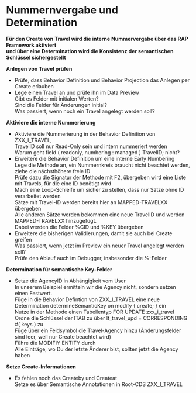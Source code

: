 # Nummernvergabe und Determination

**Für den Create von Travel wird die interne Nummervergabe über das RAP Framework aktiviert  <br>
und über eine Determination wird die Konsistenz der semantischen Schlüssel sichergestellt**  <br>

**Anlegen von Travel prüfen**  
  - Prüfe, dass Behavior Definition und Behavior Projection das Anlegen per Create erlauben  <br>
  - Lege einen Travel an und prüfe ihn im Data Preview  <br>
    Gibt es Felder mit initialen Werten?  <br>
    Sind die Felder für Änderungen initial?   <br>
    Was passiert, wenn noch ein Travel angelegt werden soll?  <br>

**Aktiviere die interne Nummerierung**  <br>
  - Aktiviere die Nummerierung in der Behavior Definition von ZXX_I_TRAVEL,  <br>
  TravelID soll nur Read-Only sein und intern nummeriert werden  <br>
  Warum geht field ( readonly, numbering : managed ) TravelID; nicht?  <br>
  - Erweitere die Behavior Definition um eine interne Early Numbering  <br>
  Lege die Methode an, ein Nummernkreis braucht nicht beachtet werden, ziehe die nächsthöhere freie ID  <br>
  Prüfe dazu die Signatur der Methode mit F2, übergeben wird eine Liste mit Travels, für die eine ID benötigt wird  <br>
  Mach eine Loop-Schleife um sicher zu stellen, dass nur Sätze ohne ID verarbeitet werden  <br>
  Sätze mit Travel-ID werden bereits hier an MAPPED-TRAVELXX übergeben  <br>
  Alle anderen Sätze werden bekommen eine neue TravelID und werden MAPPED-TRAVELXX hinzugefügt.   <br>
  Dabei werden die Felder %CID und %KEY übergeben  <br>
  - Erweitere die bisherigen Validierungen, damit sie auch bei Create greifen  <br>
  Was passiert, wenn jetzt im Preview ein neuer Travel angelegt werden soll?  <br>
  Prüfe den Ablauf auch im Debugger, insbesonder die %-Felder  <br>

**Determination für semantische Key-Felder**  <br>
  - Setze die AgencyID in Abhängigkeit vom User  <br>
    In unserem Beispiel ermitteln wir die Agency nicht, sondern setzen einen Festwert.  <br>
    Füge in die Behavior Defintion von ZXX_I_TRAVEL eine neue Determination determineSemanticKey on modify { create; } ein <br>
    Nutze in der Methode einen Tabellentyp FOR UPDATE zxx_i_travel  <br>
    Ordne die Schlüssel der ITAB zu über lt_travel_upd = CORRESPONDING #( keys ) zu  <br>
    Füge über ein Feldsymbol die Travel-Agency hinzu (Änderungsfelder sind leer, weil nur Create beachtet wird)  <br>
    Führe die MODIFIY ENTITY durch  <br>
    Alle Einträge, wo Du der letzte Änderer bist, sollten jetzt die Agency haben<br>

**Setze Create-Informationen** <br>
  - Es fehlen noch das Createby und Createat  <br>
    Setze es über Semantische Annotationen in Root-CDS ZXX_I_TRAVEL<br>

    
    
